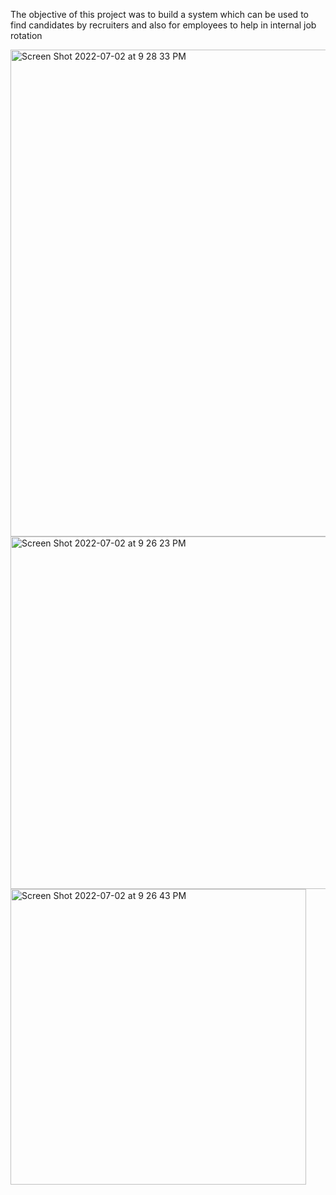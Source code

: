 The objective of this project was to build a system which can be used to find candidates by recruiters and also for employees to help in internal job rotation


<img width="779" alt="Screen Shot 2022-07-02 at 9 28 33 PM" src="https://user-images.githubusercontent.com/94020074/177020923-b531d285-58c7-4b8a-ac99-fcea7b60303a.png">
<img width="564" alt="Screen Shot 2022-07-02 at 9 26 23 PM" src="https://user-images.githubusercontent.com/94020074/177020924-8ba0d8b8-3d33-4e54-a55b-508b79906a83.png">
<img width="473" alt="Screen Shot 2022-07-02 at 9 26 43 PM" src="https://user-images.githubusercontent.com/94020074/177020928-bb7c8671-5b59-4d59-862b-6ccba0d6fbcb.png">
